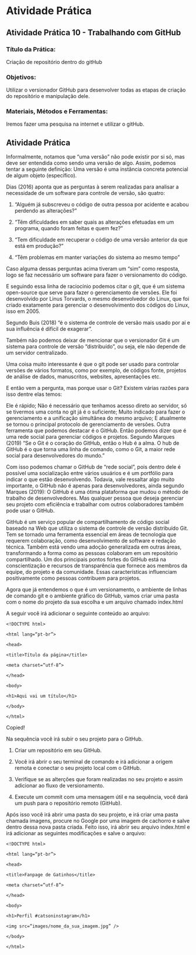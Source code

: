 # Atividade Prática
## Atividade Prática 10 - Trabalhando com GitHub

### Título da Prática:
Criação de repositório dentro do gitHub

### Objetivos:
Utilizar o versionador GitHub para desenvolver todas as etapas de criação do repositório e manipulação dele.

### Materiais, Métodos e Ferramentas:
Iremos fazer uma pesquisa na internet e utilizar o gitHub.

## Atividade Prática

Informalmente, notamos que “uma versão” não pode existir por si só, mas deve ser entendida como sendo uma versão de algo. Assim, podemos tentar a seguinte definição: Uma versão é uma instância concreta potencial de algum objeto (específico).

Dias  (2016)  aponta  que  as perguntas à serem realizadas para analisar a necessidade de um software para controle de versão, são quatro: 

1. “Alguém já subscreveu o código de outra pessoa por acidente e acabou perdendo as alterações?”

2. “Têm dificuldades em saber quais as alterações efetuadas em um programa, quando foram feitas e quem fez?”

3. “Tem dificuldade em recuperar o código de uma versão anterior da que está em produção?”

4. “Têm problemas em manter variações do sistema ao mesmo tempo”

Caso alguma dessas perguntas acima tiveram um “sim” como resposta, logo se faz necessário um software para fazer o versionamento do código.

E seguindo essa linha de raciocínio podemos citar o git, que é um sistema open-source que serve para fazer o gerenciamento de versões. Ele foi desenvolvido por Linus Torvards, o mesmo desenvolvedor do Linux, que foi criado exatamente para gerenciar o desenvolvimento dos códigos do Linux, isso em 2005.

Segundo Buis (2018) “é o sistema de controle de versão mais usado por aí e sua influência é difícil de exagerar”.

Também não podemos deixar de mencionar que o versionador Git é um sistema para controle de versão “distribuído”, ou seja, ele não depende de um servidor centralizado.

Uma coisa muito interessante é que o git pode ser usado para controlar versões de vários formatos, como por exemplo, de códigos fonte, projetos de análise de dados, manuscritos, websites, apresentações etc.

E então vem a pergunta, mas porque usar o Git? Existem várias razões para isso dentre elas temos:

Ele é rápido;
Não é necessário que tenhamos acesso direto ao servidor, só se tivermos uma conta no git já é o suficiente;
Muito indicado para fazer o gerenciamento e a unificação simultânea do mesmo arquivo;
E atualmente se tornou o principal protocolo de gerenciamento de versões.
Outra ferramenta que podemos destacar é o GitHub.  Então podemos dizer que é uma rede social para gerenciar códigos e projetos.  Segundo Marques (2019) “Se o Git é o coração do GitHub, então o Hub é a alma. O hub de GitHub é o que torna uma linha de comando, como o Git, a maior rede social para desenvolvedores do mundo.”

Com isso podemos chamar o GitHub de “rede social”, pois dentro dele é possível uma socialização entre vários usuários e é um portfólio para indicar o que estão desenvolvendo. Todavia, vale ressaltar algo muito importante, o GitHub não é apenas para desenvolvedores, ainda segundo Marques (2019): O   GitHub   é   uma   ótima   plataforma   que   mudou   o   método   de   trabalho   de desenvolvedores.  Mas qualquer pessoa que deseja gerenciar seu projeto com eficiência e trabalhar com outros colaboradores também pode usar o GitHub.

GitHub é um serviço popular de compartilhamento de código social baseado na Web que utiliza o sistema de controle de versão distribuído Git. Tem se tornado uma ferramenta essencial em áreas de tecnologia que requerem colaboração, como desenvolvimento de software e redação técnica. Também está vendo uma adoção generalizada em outras áreas, transformando a forma como as pessoas colaboram em um repositório compartilhado. Um dos principais pontos fortes do GitHub está na conscientização e recursos de transparência que fornece aos membros da equipe, do projeto e da comunidade. Essas características influenciam positivamente como pessoas contribuem para projetos.

Agora que já entendemos o que é um versionamento, o ambiente de linhas de comando git e o ambiente gráfico do GitHub, vamos criar uma pasta com o nome do projeto da sua escolha e um arquivo chamado index.html

A seguir você irá adicionar o seguinte conteúdo ao arquivo:
````
<!DOCTYPE html>

<html lang=“pt-br”>

<head>

<title>Título da página</title>

<meta charset=“utf-8”>

</head>

<body>

<h1>Aqui vai um título</h1>

</body>

</html>
````
Copied!

Na sequência você irá subir o seu projeto para o GitHub.

1. Criar um repositório em seu GitHub.

2. Você irá abrir o seu terminal de comando e irá adicionar a origem remota e conectar o seu projeto local com o GitHub.

3. Verifique se as alterções que foram realizadas no seu projeto e assim adicionar ao fluxo de versionamento.

4. Execute um commit com uma mensagem útil e na sequência, você dará um push para o repositório remoto (GitHub).

Após isso você irá abrir uma pasta do seu projeto, e irá criar uma pasta chamada imagens, procure no Google por uma imagem de cachorro e salve dentro dessa nova pasta criada. Feito isso, irá abrir seu arquivo index.html e irá adicionar as seguintes modificações e salve o arquivo:


````
<!DOCTYPE html>

<html lang=“pt-br”>

<head>

<title>Fanpage de Gatinhos</title>

<meta charset=“utf-8”>

</head>

<body>

<h1>Perfil #catsoninstagram</h1>

<img src=“images/nome_da_sua_imagem.jpg” />

</body>

</html>
````
